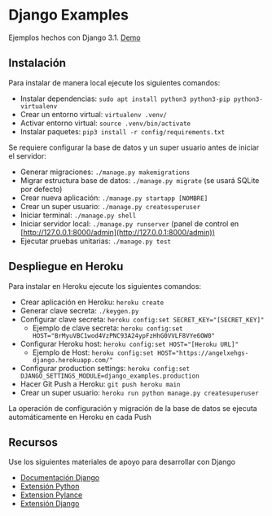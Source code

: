 # Django Examples

Ejemplos hechos con Django 3.1. [Demo](https://angelxehgs-django.herokuapp.com/)

## Instalación

Para instalar de manera local ejecute los siguientes comandos:

- Instalar dependencias: `sudo apt install python3 python3-pip python3-virtualenv`
- Crear un entorno virtual: `virtualenv .venv/`
- Activar entorno virtual: `source .venv/bin/activate`
- Instalar paquetes: `pip3 install -r config/requirements.txt`

Se requiere configurar la base de datos y un super usuario antes de iniciar el servidor:

- Generar migraciones: `./manage.py makemigrations`
- Migrar estructura base de datos: `./manage.py migrate` (se usará SQLite por defecto)
- Crear nueva aplicación: `./manage.py startapp [NOMBRE]`
- Crear un super usuario: `./manage.py createsuperuser`
- Iniciar terminal: `./manage.py shell`
- Iniciar servidor local: `./manage.py runserver` (panel de control en [http://127.0.0.1:8000/admin](http://127.0.0.1:8000/admin))
- Ejecutar pruebas unitarias: `./manage.py test`

## Despliegue en Heroku

Para instalar en Heroku ejecute los siguientes comandos:

- Crear aplicación en Heroku: `heroku create`
- Generar clave secreta: `./keygen.py`
- Configurar clave secreta: `heroku config:set SECRET_KEY="[SECRET_KEY]"`
  - Ejemplo de clave secreta: `heroku config:set HOST="BrMyuVBC1wod4VzPNC93A24ypFzHhG0VVLF8VYe6OW0"`
- Configurar Heroku host: `heroku config:set HOST="[Heroku URL]"`
  - Ejemplo de Host: `heroku config:set HOST="https://angelxehgs-django.herokuapp.com/"`
- Configurar production settings: `heroku config:set DJANGO_SETTINGS_MODULE=django_examples.production`
- Hacer Git Push a Heroku: `git push heroku main`
- Crear un super usuario: `heroku run python manage.py createsuperuser`

La operación de configuración y migración de la base de datos se ejecuta automáticamente en Heroku en cada Push

## Recursos

Use los siguientes materiales de apoyo para desarrollar con Django

- [Documentación Django](https://docs.djangoproject.com/en/3.1/)
- [Extensión Python](https://marketplace.visualstudio.com/items?itemName=ms-python.python)
- [Extension Pylance](https://marketplace.visualstudio.com/items?itemName=ms-python.vscode-pylance)
- [Extensión Django](https://marketplace.visualstudio.com/items?itemName=batisteo.vscode-django)
